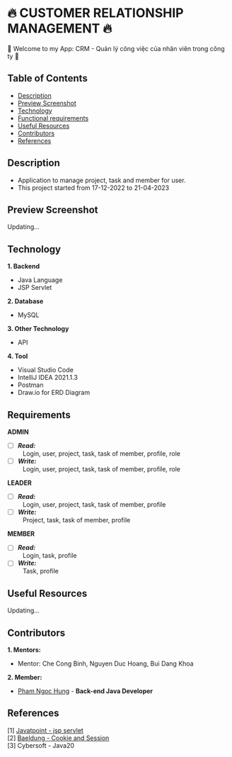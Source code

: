 # :fire: CUSTOMER RELATIONSHIP MANAGEMENT :fire:
:wave: Welcome to my App: CRM - Quản lý công việc của nhân viên trong công ty :wave:

## Table of Contents
- [Description](#description)
- [Preview Screenshot](#preview-screenshot)
- [Technology](#technology)
- [Functional requirements](#requirements)
- [Useful Resources](#useful-resources)
- [Contributors](#contributors)
- [References](#references)

## Description
- Application to manage project, task and member for user.
- This project started from 17-12-2022 to 21-04-2023

## Preview Screenshot

Updating...
  
## Technology

**1. Backend**
  - Java Language
  - JSP Servlet

**2. Database**
  - MySQL

**3. Other Technology**
- API

**4. Tool**
  - Visual Studio Code
  - IntelliJ IDEA 2021.1.3
  - Postman
  - Draw.io for ERD Diagram

## Requirements

**ADMIN**
  - [ ] ***Read:*** <br>
  &ensp; Login, user, project, task, task of member, profile, role
  - [ ] ***Write:*** <br>
  &ensp; Login, user, project, task, task of member, profile, role
  
**LEADER**
  - [ ] ***Read:*** <br>
  &ensp; Login, user, project, task, task of member, profile
  - [ ] ***Write:*** <br>
  &ensp; Project, task, task of member, profile
  
**MEMBER**
  - [ ] ***Read:*** <br>
  &ensp; Login, task, profile
  - [ ] ***Write:*** <br>
  &ensp; Task, profile
  
## Useful Resources

Updating...

## Contributors
**1. Mentors:**
- Mentor: Che Cong Binh, Nguyen Duc Hoang, Bui Dang Khoa

**2. Member:**
- [Pham Ngoc Hung](https://github.com/gherangme) - **Back-end Java Developer**

## References
[1] [Javatpoint - jsp servlet](javatpoint.com/servlet-tutorial) <br>
[2] [Baeldung - Cookie and Session](https://www.baeldung.com/java-servlet-cookies-session) <br>
[3] Cybersoft - Java20
